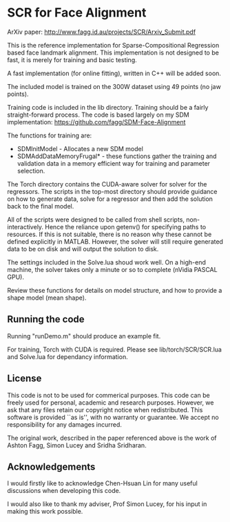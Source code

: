 # SCR for Face Alignment

ArXiv paper: http://www.fagg.id.au/projects/SCR/Arxiv_Submit.pdf

This is the reference implementation for Sparse-Compositional Regression based face landmark alignment. This implementation
is not designed to be fast, it is merely for training and basic testing.

A fast implementation (for online fitting), written in C++ will be added soon.

The included model is trained on the 300W dataset using 49 points (no jaw points).

Training code is included in the lib directory. Training should be a fairly straight-forward process. The code is based largely
on my SDM implementation: https://github.com/fagg/SDM-Face-Alignment

The functions for training are:

- SDMInitModel - Allocates a new SDM model
- SDMAddDataMemoryFrugal* - these functions gather the training and validation data in a memory efficient way
for training and parameter selection.

The Torch directory contains the CUDA-aware solver for solver for the regressors. The scripts in the top-most directory
should provide guidance on how to generate data, solve for a regressor and then add the solution back to the final model.

All of the scripts were designed to be called from shell scripts, non-interactively. Hence the reliance upon getenv() for specifying
paths to resources. If this is not suitable, there is no reason why these cannot be defined explicitly in MATLAB. However, the solver will still require
generated data to be on disk and will output the solution to disk.

The settings included in the Solve.lua shoud work well. On a high-end machine, the solver takes only a minute or so to complete (nVidia PASCAL GPU).

Review these functions for details on model structure, and how to provide a shape model (mean shape).

## Running the code

Running "runDemo.m" should produce an example fit.

For training, Torch with CUDA is required. Please see lib/torch/SCR/SCR.lua and Solve.lua for dependancy information.

## License

This code is not to be used for commerical purposes. This code can be freely used for personal, academic and research purposes. However, we ask that any files retain our copyright notice
when redistributed. This software is provided ``as is'', with no warranty or guarantee. We accept no responsibility for any damages incurred.

The original work, described in the paper referenced above is the work of Ashton Fagg, Simon Lucey and Sridha Sridharan.

## Acknowledgements

I would firstly like to acknowledge Chen-Hsuan Lin for many useful discussions when developing this code.

I would also like to thank my adviser, Prof Simon Lucey, for his input in making this work possible.

